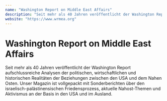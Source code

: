 ```yaml
---
name: "Washington Report on Middle East Affairs"
description: "Seit mehr als 40 Jahren veröffentlicht der Washington Report aufschlussreiche Analysen der politischen, wirtschaftlichen und historischen Realitäten der Beziehungen zwischen den USA und dem Nahen Osten. Unser Magazin ist vollgepackt mit Sonderberichten über den israelisch-palästinensischen Friedensprozess, aktuelle Nahost-Themen und Aktivismus an der Basis in den USA und im Ausland."
website: "https://www.wrmea.org"
---
```


# Washington Report on Middle East Affairs

Seit mehr als 40 Jahren veröffentlicht der Washington Report aufschlussreiche Analysen der politischen, wirtschaftlichen und historischen Realitäten der Beziehungen zwischen den USA und dem Nahen Osten. Unser Magazin ist vollgepackt mit Sonderberichten über den israelisch-palästinensischen Friedensprozess, aktuelle Nahost-Themen und Aktivismus an der Basis in den USA und im Ausland.
